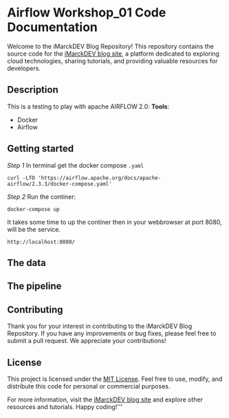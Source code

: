 # Airflow Workshop_01 Code Documentation
Welcome to the iMarckDEV Blog Repository! This repository contains the source code for the [iMarckDEV blog site](https://www.imarck.dev), a platform dedicated to exploring cloud technologies, sharing tutorials, and providing valuable resources for developers.
## Description
This is a testing to play with apache AIRFLOW 2.0:
**Tools**:
+ Docker
+ Airflow

## Getting started

*Step 1*
In terminal get the docker compose `.yaml`
```batch
curl -LfO 'https://airflow.apache.org/docs/apache-airflow/2.3.3/docker-compose.yaml'
``` 

*Step 2*
Run the continer:
```batch
docker-compose up
``` 

It takes some time to up the continer then in your webbrowser at port 8080, will be the service.
```batch
http://localhost:8080/
``` 

## The data



## The pipeline



## Contributing

Thank you for your interest in contributing to the iMarckDEV Blog Repository. If you have any improvements or bug fixes, please feel free to submit a pull request. We appreciate your contributions!

## License

This project is licensed under the [MIT License](LICENSE). Feel free to use, modify, and distribute this code for personal or commercial purposes.

For more information, visit the [iMarckDEV blog site](https://www.imarck.dev) and explore other resources and tutorials. Happy coding!'''